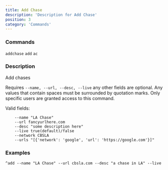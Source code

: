 ```yaml
---
title: Add Chase
description: 'Description for Add Chase'
position: 3
category: 'Commands'
---
```


### Commands

<alert type="info">`addchase`  `add`  `ac`</alert>

### Description

Add chases

Requires `--name, --url, --desc, --live` any other fields are optional. Any
values that contain spaces must be surrounded by quotation marks. <alert type="warning">Only
specific users are granted access to this command.</alert>

Valid fields:
```
    --name "LA Chase"
    --url fancyurlhere.com
    --desc "some description here"
    --live true(default)/false
    --network CBSLA
    --urls "[{'network': 'google', 'url': 'https://google.com'}]"
```

### Examples

```
^add --name "LA Chase" --url cbsla.com --desc "a chase in LA" --live
```

